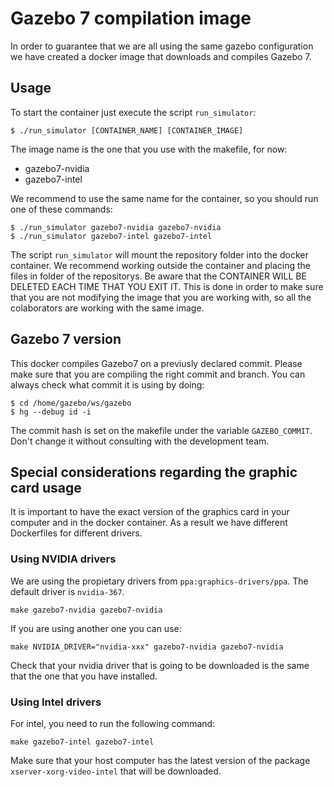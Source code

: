 # Gazebo 7 compilation image

In order to guarantee that we are all using the same gazebo configuration we have created a docker image that downloads and compiles Gazebo 7.

## Usage

To start the container just execute the script `run_simulator`:

```
$ ./run_simulator [CONTAINER_NAME] [CONTAINER_IMAGE]
```

The image name is the one that you use with the makefile, for now:

* gazebo7-nvidia
* gazebo7-intel

We recommend to use the same name for the container, so you should run one of these commands:

```
$ ./run_simulator gazebo7-nvidia gazebo7-nvidia
$ ./run_simulator gazebo7-intel gazebo7-intel
```

The script `run_simulator` will mount the repository folder into the docker container. We recommend working outside the container and placing the files in folder of the repositorys. Be aware that the CONTAINER WILL BE DELETED EACH TIME THAT YOU EXIT IT. This is done in order to make sure that you are not modifying the image that you are working with, so all the colaborators are working with the same image.


## Gazebo 7 version

This docker compiles Gazebo7 on a previusly declared commit. Please make sure that you are compiling the right commit and branch. You can always check what commit it is using by doing:

```
$ cd /home/gazebo/ws/gazebo
$ hg --debug id -i
```

The commit hash is set on the makefile under the variable `GAZEBO_COMMIT`. Don't change it without consulting with the development team.

## Special considerations regarding the graphic card usage


It is important to have the exact version of the graphics card in your computer and in the docker container. As a result we have different Dockerfiles for different drivers.

### Using NVIDIA drivers

We are using the propietary drivers from `ppa:graphics-drivers/ppa`. The default driver is `nvidia-367`.

`make gazebo7-nvidia gazebo7-nvidia`

If you are using another one you can use:

`make NVIDIA_DRIVER="nvidia-xxx" gazebo7-nvidia gazebo7-nvidia`

Check that your nvidia driver that is going to be downloaded is the same that the one that you have installed.

### Using Intel drivers

For intel, you need to run the following command:
```
make gazebo7-intel gazebo7-intel
```

Make sure that your host computer has the latest version of the package `xserver-xorg-video-intel` that will be downloaded.
